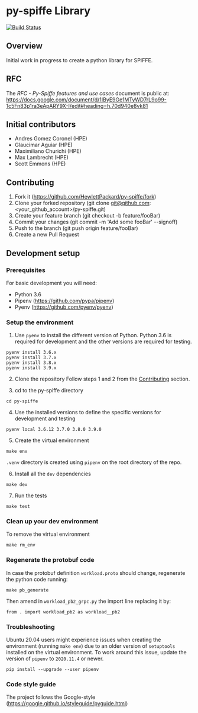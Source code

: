 # py-spiffe Library

[![Build Status](https://travis-ci.com/HewlettPackard/py-spiffe.svg?branch=master)](https://travis-ci.com/HewlettPackard/py-spiffe)

## Overview
Initial work in progress to create a python library for SPIFFE.

## RFC

The _RFC - Py-Spiffe features and use cases_ document is public at: https://docs.google.com/document/d/1IByE9Ge1MTyWD7rL9o99-1c5Fn83p1ra3eApARY9X-I/edit#heading=h.70d940e8vk81

## Initial contributors
* Andres Gomez Coronel (HPE)
* Glaucimar Aguiar (HPE)
* Maximiliano Churichi (HPE)
* Max Lambrecht (HPE)
* Scott Emmons (HPE)


## Contributing
1. Fork it (https://github.com/HewlettPackard/py-spiffe/fork)
2. Clone your forked repository (git clone git@github.com:<your_github_account>/py-spiffe.git)
3. Create your feature branch (git checkout -b feature/fooBar)
4. Commit your changes (git commit -m 'Add some fooBar' --signoff)
5. Push to the branch (git push origin feature/fooBar)
6. Create a new Pull Request

## Development setup

### Prerequisites
For basic development you will need:

* Python 3.6
* Pipenv (https://github.com/pypa/pipenv)
* Pyenv (https://github.com/pyenv/pyenv)

### Setup the environment
1. Use `pyenv` to install the different version of Python.
Python 3.6 is required for development and the other versions are required for testing.
```
pyenv install 3.6.x
pyenv install 3.7.x
pyenv install 3.8.x
pyenv install 3.9.x
```

2. Clone the repository
Follow steps 1 and 2 from the [Contributing](#contributing) section.  
  
3. cd to the py-spiffe directory
```
cd py-spiffe
```

4. Use the installed versions to define the specific versions for development and testing
```
pyenv local 3.6.12 3.7.0 3.8.0 3.9.0
```

5. Create the virtual environment
```
make env
```
`.venv` directory is created using `pipenv` on the root directory of the repo.

6. Install all the `dev` dependencies
```
make dev
``` 

7. Run the tests
```
make test
```

### Clean up your dev environment
To remove the virtual environment
```
make rm_env
```

### Regenerate the protobuf code

In case the protobuf definition `workload.proto` should change, regenerate the python code running:

```
make pb_generate
```

Then amend in `workload_pb2_grpc.py` the import line replacing it by:

```
from . import workload_pb2 as workload__pb2
```

### Troubleshooting
Ubuntu 20.04 users might experience issues when creating the environment (running `make env`) due to an older version of `setuptools` installed on the virtual environment.
To work around this issue, update the version of `pipenv` to `2020.11.4` or newer.
```
pip install --upgrade --user pipenv
```

### Code style guide
The project follows the Google-style (https://google.github.io/styleguide/pyguide.html)

